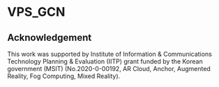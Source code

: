 # VPS_GCN

## Acknowledgement
This work was supported by Institute of Information & Communications Technology Planning & Evaluation (IITP)   grant funded by the Korean government (MSIT) (No.2020-0-00192, AR Cloud, Anchor, Augmented Reality, Fog Computing, Mixed Reality).
